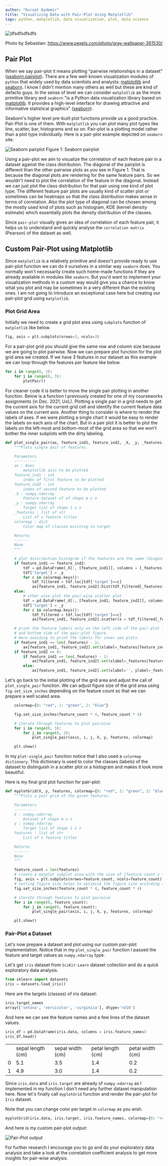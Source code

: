 ```yaml
---
author: "Kursat Aydemir"
title: "Visualizing Data with Pair-Plot Using Matplotlib"
tags: python, matplotlib, data visualization, plot, data science
---
```


![dfsdfsdfsdfs](/blog/2022/04/14/pexels-sebastian-361530.jpg")

Photo by Sebastian: https://www.pexels.com/photo/gray-wallpaper-361530/


## Pair Plot

When we say pair-plot it means plotting "pairwise relationships in a dataset" ([seaborn.pairplot](https://seaborn.pydata.org/generated/seaborn.pairplot.html)). There are a few well-known visualization modules of `python` that widely used by data scientists and analysts: [matplotlib](https://matplotlib.org/) and [seaborn](https://seaborn.pydata.org/). I know I didn't mention many others as well but these are kind of defacto guys. In the sense of level we can consider `matplotlib` as the more primitive library and `seaborn` "is a Python data visualization library based on [matplotlib](https://matplotlib.org/). It provides a high-level interface for drawing attractive and informative statistical graphics" ([seaborn](https://seaborn.pydata.org/)).

Seaborn's higher level pre-built plot functions provide us a good practice. Pair-Plot is one of them. With `matplotlib` you can plot many plot types like line, scatter, bar, histograms and so on. Pair-plot is a plotting model rather than a plot type individually. Here is a pair-plot example depicted on `seaborn` site.

![Seaborn pairplot](/blog/2022/04/14/pairplot_3_0.png)
Figure 1: Seaborn pairplot

Using a pair-plot we aim to visualize the correlation of each feature pair in a dataset against the class distribution. The diagonal of the pairplot is different than the other pairwise plots as you see in Figure 1. That is because the diagonal plots are rendering for the same feature pairs. So we wouldn't need to plot the correlation of the feature in the diagonal. Instead we can just plot the class distribution for that pair using one kind of plot type. The different feature pair plots are usually kind of scatter plot or sometimes can be heatmaps so that the class distribution makes sense in terms of correlation. Also the plot type of diagonal can be chosen among the mostly used kind of plots such as histogram, KDE (kernel density estimate) which essentially plots the density distribution of the classes.

Since `pair-plot` visually gives an idea of correlation of each feature pair, it helps us to understand and quickly analyse the `correlation matrix` (Pearson) of the dataset as well.

## Custom Pair-Plot using Matplotlib

Since `matplotlib` is a relatively primitive and doesn't provide ready to use pair-plot function we can do it ourselves in a similar way `seaborn` does. You normally won't necessarily create such home-made functions if they are already available in modules like `seaborn`. But you'd want to implement your visualization methods in a custom way would give you a chance to know what you plot and may be sometimes in a very different than the existing ones. I am not going to introduce an exceptional case here but creating our pair-plot grid using `matplotlib`.

### Plot Grid Area

Initially we need to create a grid plot area using `subplots` function of `matplotlib` like below.

```Python
fig, axis = plt.subplots(nrows=3, ncols=3)
```

For a pair-plot grid you should give the same row and column size because we are going to plot pairwise. Now we can prepare plot function for the plot grid area we created. If we have 3 features in our dataset as this example we can loop through the features per feature like below.

```Python
for i in range(0, 3):
    for j in range(0, 3):
        plotPair()
```

For cleaner code it is better to move the single pair plotting in another function. Below is a function I previously created for one of my courseworks assignments (in Dec. 2021, UoL). Plotting a single pair in a grid needs to get the current axis for the current grid cell and identify the current feature data values on the current axis. Another thing to consider is where to render the labels of axes. If we were plotting a single chart it would be easy to render the labels on each axis of the chart. But in a pair plot it is better to plot the labels on the left-most and bottom-most of the grid area so that we won't bother the inner subplots with the dirty labeling.

```Python
def plot_single_pair(ax, feature_ind1, feature_ind2, _X, _y, _features, colormap):
    """Plots single pair of features.

    Parameters
    ----------
    ax : Axes
        matplotlib axis to be plotted
    feature_ind1 : int
        index of first feature to be plotted
    feature_ind2 : int
        index of second feature to be plotted
    _X : numpy.ndarray
        Feature dataset of of shape m x n
    _y : numpy.ndarray
        Target list of shape 1 x n
    _features : list of str
        List of n feature titles
    colormap : dict
        Color map of classes existing in target

    Returns
    -------
    None
    """

    # plot distribution histogram if the features are the same (diagonal of the pair-plot)
    if feature_ind1 == feature_ind2:
        tdf = pd.DataFrame(_X[:, [feature_ind1]], columns = [_features[feature_ind1]])
        tdf['target'] = _y
        for c in colormap.keys():
            tdf_filtered = tdf.loc[tdf['target']==c]
            ax[feature_ind1, feature_ind2].hist(tdf_filtered[_features[feature_ind1]], color = colormap[c], bins = 30)
    else:
        # other wise plot the pair-wise scatter plot
        tdf = pd.DataFrame(_X[:, [feature_ind1, feature_ind2]], columns = [_features[feature_ind1], _features[feature_ind2]])
        tdf['target'] = _y
        for c in colormap.keys():
            tdf_filtered = tdf.loc[tdf['target']==c]
            ax[feature_ind1, feature_ind2].scatter(x = tdf_filtered[_features[feature_ind2]], y = tdf_filtered[_features[feature_ind1]], color=colormap[c])

    # print the feature labels only on the left side of the pair-plot figure
    # and bottom side of the pair-plot figure. 
    # Here avoiding to print the labels for inner axe plots.
    if feature_ind1 == len(_features) - 1:
        ax[feature_ind1, feature_ind2].set(xlabel=_features[feature_ind2], ylabel='')
    if feature_ind2 == 0:
        if feature_ind1 == len(_features) - 1:
            ax[feature_ind1, feature_ind2].set(xlabel=_features[feature_ind2], ylabel=_features[feature_ind1])
        else:
            ax[feature_ind1, feature_ind2].set(xlabel='', ylabel=_features[feature_ind1])

```

Let's go back to the initial plotting of the grid area and adjust the call of `plot_single_pair` function. We can adjust figure size of the grid area using `fig.set_size_inches` depending on the feature count so that we can prepare a well scaled area.

```Python
    colormap={0: "red", 1: "green", 2: "blue"}

    fig.set_size_inches(feature_count * 4, feature_count * 4)

    # iterate through features to plot pairwise
    for i in range(0, 3):
        for j in range(0, 3):
            plot_single_pair(axis, i, j, X, y, features, colormap)

    plt.show()
```

In my `plot-single_pair` function notice that I also used a `colormap` `dictionary`. This dictionary is used to color the classes (labels) of the dataset to distinguish in a scatter plot or a histogram and makes it look more beautiful.

Here is my final grid plot function for pair-plot:

```Python
def myplotGrid(X, y, features, colormap={0: "red", 1: "green", 2: "blue"}):
    """Plots a pair grid of the given features.

    Parameters
    ----------
    X : numpy.ndarray
        Dataset of shape m x n
    y : numpy.ndarray
        Target list of shape 1 x n
    features : list of str
        List of n feature titles

    Returns
    -------
    None
    """

    feature_count = len(features)
    # create a matplot subplot area with the size of [feature count x feature count]
    fig, axis = plt.subplots(nrows=feature_count, ncols=feature_count)
    # setting figure size helps to optimize the figure size according to the feature count.
    fig.set_size_inches(feature_count * 4, feature_count * 4)

    # iterate through features to plot pairwise
    for i in range(0, feature_count):
        for j in range(0, feature_count):
            plot_single_pair(axis, i, j, X, y, features, colormap)

    plt.show()
```


### Pair-Plot a Dataset

Let's now prepare a dataset and plot using our custom pair-plot implementation. Notice that in my `plot_single_pair` function I passed the feature and target values as `numpy.ndarray` type.

Let's get `iris` dataset from `SciKit-Learn` dataset collection and do a quick exploratory data analysis.

```Python
from sklearn import datasets
iris = datasets.load_iris()
```

Here are the targets (classes) of iris dataset:

```Python
iris.target_names
array(['setosa', 'versicolor', 'virginica'], dtype='<U10')
```

And here we can see the feature names and a few lines of the dataset values.

```Python
iris_df = pd.DataFrame(iris.data, columns = iris.feature_names)
iris_df.head()
```

<table>
<tr><td></td><td>sepal length (cm)</td><td>sepal width (cm)</td><td>petal length (cm)</td><td>petal width (cm)</td><tr>
<tr>
<td>0</td><td>5.1</td><td>3.5</td><td>1.4</td><td>0.2</td>
</tr>
<tr>
<td>1</td><td>4.9</td><td>3.0</td><td>1.4</td><td>0.2</td>
</tr>
</table>

Since `iris.data` and `iris.target` are already of `numpy.ndarray` as I implemented in my function I don't need any further dataset manipulation here. Now let's finally call `myplotGrid` function and render the pair-plot for `Iris` dataset.

Note that you can change color per target in `colormap` as you wish.

```Python
myplotGrid(iris.data, iris.target, iris.feature_names, colormap={0: "red", 1: "green", 2: "blue"})
```

And here is my custom pair-plot output:

![Pair-Plot output](/blog/2022/04/14/pairplot-output.png)


For further research I encourage you to go and do your exploratory data analysis and take a look at the correlation coefficient analysis to get more insights for pair-wise analysis.
